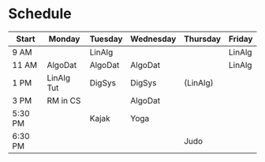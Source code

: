 # Schedule

| Start   | Monday     | Tuesday | Wednesday | Thursday | Friday |
| ------- | ---------- | ------- | --------- | -------- | ------ |
| 9 AM    |            | LinAlg  |           |          | LinAlg |
| 11 AM   | AlgoDat    | AlgoDat | AlgoDat   |          | LinAlg |
| 1 PM    | LinAlg Tut | DigSys  | DigSys    | (LinAlg) |        |
| 3 PM    | RM in CS   |         | AlgoDat   |          |        |
| 5:30 PM |            | Kajak   | Yoga      |          |        |
| 6:30 PM |            |         |           | Judo     |        |
